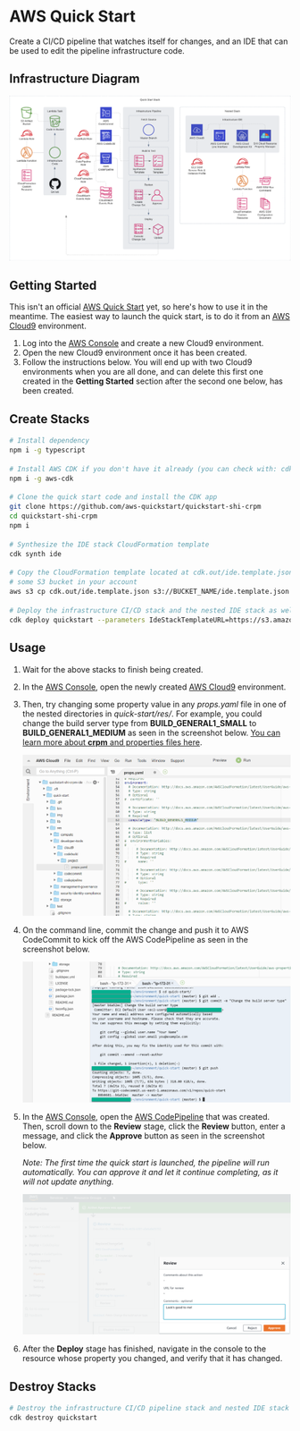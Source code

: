 # AWS Quick Start

Create a CI/CD pipeline that watches itself for changes, and an IDE that can be used to edit the pipeline infrastructure code.

## Infrastructure Diagram

![Infrastructure Diagram](https://raw.githubusercontent.com/shi/quickstart-shi-crpm/master/img/diagram.png)

## Getting Started

This isn't an official [AWS Quick Start](https://aws.amazon.com/quickstart) yet, so here's how to use it in the meantime.
The easiest way to launch the quick start, is to do it from an [AWS Cloud9](https://aws.amazon.com/cloud9) environment.

1.  Log into the [AWS Console](https://aws.amazon.com/console) and create a new Cloud9 environment.
2.  Open the new Cloud9 environment once it has been created.
3.  Follow the instructions below.  You will end up with two Cloud9 environments when you are all done, and can delete this first one created in the **Getting Started** section after the second one below, has been created.

## Create Stacks

```bash
# Install dependency
npm i -g typescript

# Install AWS CDK if you don't have it already (you can check with: cdk --version)
npm i -g aws-cdk

# Clone the quick start code and install the CDK app
git clone https://github.com/aws-quickstart/quickstart-shi-crpm
cd quickstart-shi-crpm
npm i

# Synthesize the IDE stack CloudFormation template
cdk synth ide

# Copy the CloudFormation template located at cdk.out/ide.template.json into
# some S3 bucket in your account
aws s3 cp cdk.out/ide.template.json s3://BUCKET_NAME/ide.template.json

# Deploy the infrastructure CI/CD stack and the nested IDE stack as well
cdk deploy quickstart --parameters IdeStackTemplateURL=https://s3.amazonaws.com/BUCKET_NAME/ide.template.json
```

## Usage

1.  Wait for the above stacks to finish being created.
2.  In the [AWS Console](https://aws.amazon.com/console), open the newly created [AWS Cloud9](https://aws.amazon.com/cloud9) environment.
3.  Then, try changing some property value in any *props.yaml* file in one of the nested directories in *quick-start/res/*. For example, you could change the build server type from **BUILD_GENERAL1_SMALL** to **BUILD_GENERAL1_MEDIUM** as seen in the screenshot below. [You can learn more about **crpm** and properties files here](https://shi.github.io/crpm).
    
    ![Screenshot](https://raw.githubusercontent.com/shi/quickstart-shi-crpm/master/img/screenshot1.png)
4.  On the command line, commit the change and push it to AWS CodeCommit to kick off the AWS CodePipeline as seen in the screenshot below.
    
    ![Screenshot](https://raw.githubusercontent.com/shi/quickstart-shi-crpm/master/img/screenshot2.png)
5.  In the [AWS Console](https://aws.amazon.com/console), open the [AWS CodePipeline](https://aws.amazon.com/codepipeline) that was created.  Then, scroll down to the **Review** stage, click the **Review** button, enter a message, and click the **Approve** button as seen in the screenshot below.
    
    *Note: The first time the quick start is launched, the pipeline will run automatically.  You can approve it and let it continue completing, as it will not update anything.*
    
    ![Screenshot](https://raw.githubusercontent.com/shi/quickstart-shi-crpm/master/img/screenshot3.png)
6.  After the **Deploy** stage has finished, navigate in the console to the resource whose property you changed, and verify that it has changed.

## Destroy Stacks

```bash
# Destroy the infrastructure CI/CD pipeline stack and nested IDE stack
cdk destroy quickstart
```
